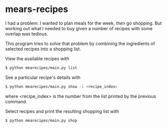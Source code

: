 # mears-recipes
I had a problem: I wanted to plan meals for the week, then go shopping. But
working out what I needed to buy given a number of recipes with some overlap
was tedious.

This program tries to solve that problem by combining the ingredients of
selected recipes into a shopping list.

View the available recipes with
```bash
$ python mearecipes/main.py list
```

See a particular recipe's details with
```bash
$ python mearecipes/main.py show -i <recipe_index>
```
where <recipe_index> is the number from the list printed by the previous
command.

Select recipes and print the resulting shopping list with
```bash
$ python mearecipes/main.py shop
```
